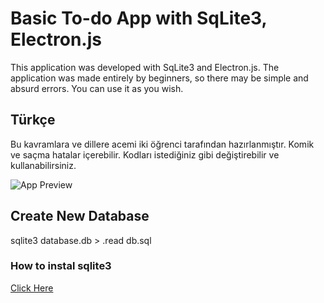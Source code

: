 # Basic To-do App with SqLite3, Electron.js

This application was developed with SqLite3 and Electron.js. The application was made entirely by beginners, so there may be simple and absurd errors. You can use it as you wish.

## Türkçe

Bu kavramlara ve dillere acemi iki öğrenci tarafından hazırlanmıştır. Komik ve saçma hatalar içerebilir. Kodları istediğiniz gibi değiştirebilir ve kullanabilirsiniz.

![App Preview](url)

## Create New Database

sqlite3 database.db > .read db.sql

### How to instal sqlite3 
[Click Here](https://www.tutorialspoint.com/sqlite/sqlite_installation.htm)
